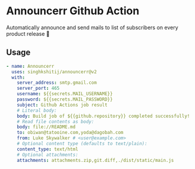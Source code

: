 # Announcerr Github Action

Automatically announce and send mails to list of subscribers on every product release 🚀 

## Usage

```yaml
- name: Announcerr
  uses: singhkshitij/announcerr@v2
  with:
    server_address: smtp.gmail.com
    server_port: 465
    username: ${{secrets.MAIL_USERNAME}}
    password: ${{secrets.MAIL_PASSWORD}}
    subject: Github Actions job result
    # Literal body:
    body: Build job of ${{github.repository}} completed successfully!
    # Read file contents as body:
    body: file://README.md
    to: obiwan@tatooine.com,yoda@dagobah.com
    from: Luke Skywalker # <user@example.com>
    # Optional content type (defaults to text/plain):
    content_type: text/html
    # Optional attachments:
    attachments: attachments.zip,git.diff,./dist/static/main.js
```
